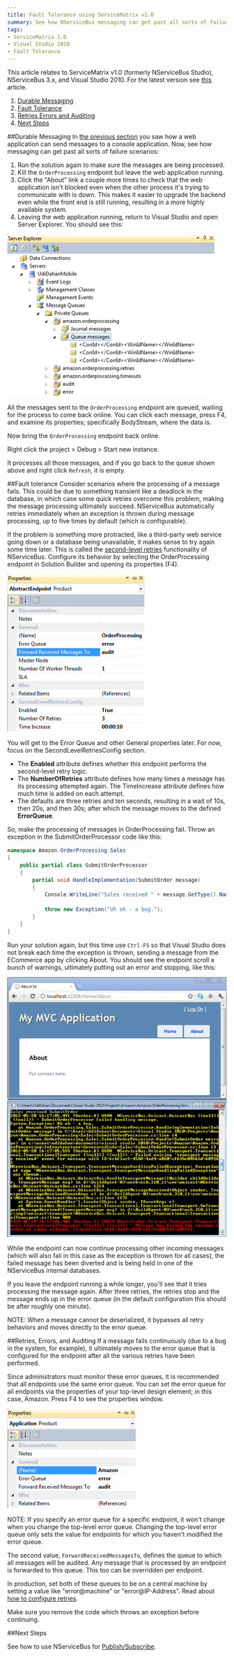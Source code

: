 ```yaml
---
title: Fault Tolerance using ServiceMatrix v1.0
summary: See how NServiceBus messaging can get past all sorts of failure scenarios.
tags:
- ServiceMatrix 1.0
- Visual Studio 2010
- Fault Tolerance
---
```


This article relates to ServiceMatrix v1.0 (formerly NServiceBus Studio), NServiceBus 3.x, and Visual Studio 2010.  For the latest version see [this](getting-started-with-nservicebus-using-servicematrix-2.0-fault-tolerance.md "ServiceMatrix 2.0 Fault Tolerance") article.

1. [Durable Messaging](#durable-messaging)
2. [Fault Tolerance](#fault-tolerance)
3. [Retries,Errors and Auditing](#retries-errors-and-auditing)
4. [Next Steps](#next-steps)

##Durable Messaging
In [the previous section](getting-started-creating-a-new-project-servicematrix-1.0.md) you saw how a web application can send messages to a console application. Now, see how messaging can get past all sorts of failure scenarios:

1.  Run the solution again to make sure the messages are being processed.
2.  Kill the `OrderProcessing` endpoint but leave the web application running.
3.  Click the "About" link a couple more times to check that the web application isn't blocked even when the other process it's trying to communicate with is down. This makes it easier to upgrade the backend even while the front end is still running, resulting in a more highly available system.
4.  Leaving the web application running, return to Visual Studio and open Server Explorer. You should see this:

![Server Explorer](images/1.0/getting-started8.jpg)

All the messages sent to the `OrderProcessing` endpoint are queued, waiting for the process to come back online. You can click each message, press F4, and examine its properties; specifically BodyStream, where the data is.

Now bring the `OrderProcessing` endpoint back online.

Right click the project > Debug > Start new instance.
    
It processes all those messages, and if you go back to the queue shown above and right click `Refresh`, it is empty.

##Fault tolerance
Consider scenarios where the processing of a message fails. This could be due to something transient like a deadlock in the database, in which case some quick retries overcome this problem, making the message processing ultimately succeed. NServiceBus automatically retries immediately when an exception is thrown during message processing, up to five times by default (which is configurable).

If the problem is something more protracted, like a third-party web service going down or a database being unavailable, it makes sense to try again some time later. This is called the [second-level retries](/nservicebus/errors/second-level-retries.md) functionality of NServiceBus. Configure its behavior by selecting the OrderProcessing endpoint in Solution Builder and opening its properties (F4). 

![Endpoint properties](images/1.0/getting-started8.5.jpg) 

You will get to the Error Queue and other General properties later. For now, focus on the SecondLevelRetriesConfig section.

-   The **Enabled** attribute defines whether this endpoint performs the second-level retry logic.
-   The **NumberOfRetries** attribute defines how many times a message has its processing attempted again. The TimeIncrease attribute defines how much time is added on each attempt.
-   The defaults are three retries and ten seconds, resulting in a wait of 10s, then 20s, and then 30s; after which the message moves to the defined **ErrorQueue**.

So, make the processing of messages in OrderProcessing fail. Throw an exception in the SubmitOrderProcessor code like this:

```C#
namespace Amazon.OrderProcessing.Sales
{
    public partial class SubmitOrderProcessor
    {
        partial void HandleImplementation(SubmitOrder message)
        {
            Console.WriteLine("Sales received " + message.GetType().Name);
            
            throw new Exception("Uh oh - a bug.");
        }
    }
}
```



Run your solution again, but this time use `Ctrl-F5` so that Visual Studio does not break each time the exception is thrown, sending a message from the ECommerce app by clicking About. You should see the endpoint scroll a bunch of warnings, ultimately putting out an error and stopping, like this:

![Retries](images/1.0/getting-started9.png) 

While the endpoint can now continue processing other incoming messages (which will also fail in this case as the exception is thrown for all cases), the failed message has been diverted and is being held in one of the NServiceBus internal databases.

If you leave the endpoint running a while longer, you'll see that it tries processing the message again. After three retries, the retries stop and the message ends up in the error queue (in the default configuration this should be after roughly one minute).

NOTE: When a message cannot be deserialized, it bypasses all retry behaviors and moves directly to the error queue.

##Retries, Errors, and Auditing
If a message fails continuously (due to a bug in the system, for example), it ultimately moves to the error queue that is configured for the endpoint after all the various retries have been performed.

Since administrators must monitor these error queues, it is recommended that all endpoints use the same error queue. You can set the error queue for all endpoints via the properties of your top-level design element; in this case, Amazon. Press F4 to see the properties window. 

![System level queue configuration](images/1.0/getting-started10.png)

NOTE: If you specify an error queue for a specific endpoint, it won't change when you change the top-level error queue. Changing the top-level error queue only sets the value for endpoints for which you haven't modified the error queue.

The second value, `ForwardReceivedMessagesTo`, defines the queue to which all messages will be audited. Any message that is processed by an endpoint is forwarded to this queue. This too can be overridden per endpoint.

In production, set both of these queues to be on a central machine by setting a value like "error@machine" or "error@IP-Address". Read about [how to configure retries](/nservicebus/errors/second-level-retries.md).

Make sure you remove the code which throws an exception before continuing.

##Next Steps

See how to use NServiceBus for [Publish/Subscribe](getting-started-publish-subscribe-communication-servicematrix-1.0.md).
